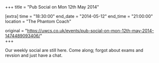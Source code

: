+++
title = "Pub Social on Mon 12th May 2014"

[extra]
time = "18:30:00"
end_date = "2014-05-12"
end_time = "21:00:00"
location = "The Phantom Coach"

original = "https://uwcs.co.uk/events/pub-social-on-mon-12th-may-2014-1474489093406/"    
+++

Our weekly social are still here. Come along; forgot about exams and revsion and just have a chat.


